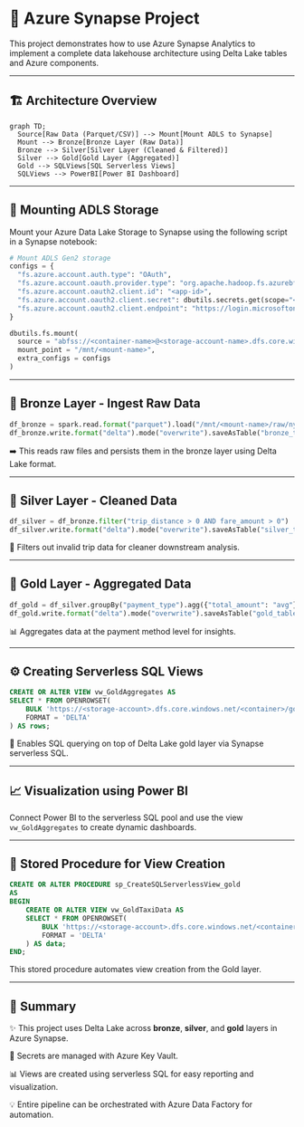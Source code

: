 
# 🚀 Azure Synapse Project

This project demonstrates how to use Azure Synapse Analytics to implement a complete data lakehouse architecture using Delta Lake tables and Azure components.

---

## 🏗️ Architecture Overview

```mermaid
graph TD;
  Source[Raw Data (Parquet/CSV)] --> Mount[Mount ADLS to Synapse]
  Mount --> Bronze[Bronze Layer (Raw Data)]
  Bronze --> Silver[Silver Layer (Cleaned & Filtered)]
  Silver --> Gold[Gold Layer (Aggregated)]
  Gold --> SQLViews[SQL Serverless Views]
  SQLViews --> PowerBI[Power BI Dashboard]
```

---

## 📂 Mounting ADLS Storage

Mount your Azure Data Lake Storage to Synapse using the following script in a Synapse notebook:

```python
# Mount ADLS Gen2 storage
configs = {
  "fs.azure.account.auth.type": "OAuth",
  "fs.azure.account.oauth.provider.type": "org.apache.hadoop.fs.azurebfs.oauth2.ClientCredsTokenProvider",
  "fs.azure.account.oauth2.client.id": "<app-id>",
  "fs.azure.account.oauth2.client.secret": dbutils.secrets.get(scope="<scope-name>", key="<secret-name>"),
  "fs.azure.account.oauth2.client.endpoint": "https://login.microsoftonline.com/<directory-id>/oauth2/token"
}

dbutils.fs.mount(
  source = "abfss://<container-name>@<storage-account-name>.dfs.core.windows.net/",
  mount_point = "/mnt/<mount-name>",
  extra_configs = configs
)
```

---

## 🥉 Bronze Layer - Ingest Raw Data

```python
df_bronze = spark.read.format("parquet").load("/mnt/<mount-name>/raw/nyctaxi/")
df_bronze.write.format("delta").mode("overwrite").saveAsTable("bronze_table")
```

➡️ This reads raw files and persists them in the bronze layer using Delta Lake format.

---

## 🥈 Silver Layer - Cleaned Data

```python
df_silver = df_bronze.filter("trip_distance > 0 AND fare_amount > 0")
df_silver.write.format("delta").mode("overwrite").saveAsTable("silver_table")
```

🧹 Filters out invalid trip data for cleaner downstream analysis.

---

## 🥇 Gold Layer - Aggregated Data

```python
df_gold = df_silver.groupBy("payment_type").agg({"total_amount": "avg"})
df_gold.write.format("delta").mode("overwrite").saveAsTable("gold_table")
```

📊 Aggregates data at the payment method level for insights.

---

## ⚙️ Creating Serverless SQL Views

```sql
CREATE OR ALTER VIEW vw_GoldAggregates AS
SELECT * FROM OPENROWSET(
    BULK 'https://<storage-account>.dfs.core.windows.net/<container>/gold_table/',
    FORMAT = 'DELTA'
) AS rows;
```

🧠 Enables SQL querying on top of Delta Lake gold layer via Synapse serverless SQL.

---

## 📈 Visualization using Power BI

Connect Power BI to the serverless SQL pool and use the view `vw_GoldAggregates` to create dynamic dashboards.

---

## 🧠 Stored Procedure for View Creation

```sql
CREATE OR ALTER PROCEDURE sp_CreateSQLServerlessView_gold
AS
BEGIN
    CREATE OR ALTER VIEW vw_GoldTaxiData AS
    SELECT * FROM OPENROWSET(
        BULK 'https://<storage-account>.dfs.core.windows.net/<container>/gold_table/',
        FORMAT = 'DELTA'
    ) AS data;
END;
```

This stored procedure automates view creation from the Gold layer.

---

## 📌 Summary

✨ This project uses Delta Lake across **bronze**, **silver**, and **gold** layers in Azure Synapse.

🔐 Secrets are managed with Azure Key Vault.

📊 Views are created using serverless SQL for easy reporting and visualization.

💡 Entire pipeline can be orchestrated with Azure Data Factory for automation.

